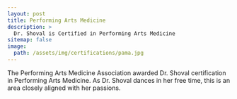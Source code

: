 ```yaml
---
layout: post
title: Performing Arts Medicine
description: >
  Dr. Shoval is Certified in Performing Arts Medicine
sitemap: false
image:
  path: /assets/img/certifications/pama.jpg
---
```


The Performing Arts Medicine Association awarded Dr. Shoval certification in Performing Arts Medicine.  As Dr. Shoval dances in her free time, this is an area closely aligned with her passions.